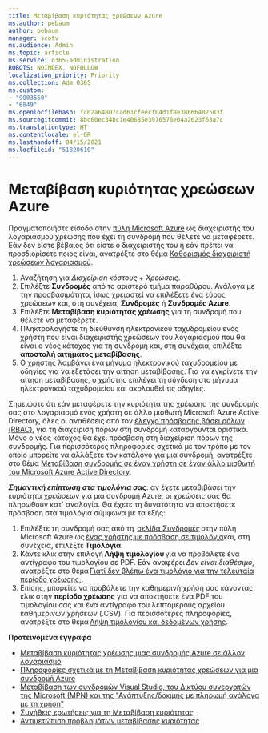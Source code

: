```yaml
---
title: Μεταβίβαση κυριότητας χρεώσεων Azure
ms.author: pebaum
author: pebaum
manager: scotv
ms.audience: Admin
ms.topic: article
ms.service: o365-administration
ROBOTS: NOINDEX, NOFOLLOW
localization_priority: Priority
ms.collection: Adm_O365
ms.custom:
- "9003560"
- "6849"
ms.openlocfilehash: fc02a64807cad61cfeecf04d1f8e38666402583f
ms.sourcegitcommit: 8bc60ec34bc1e40685e3976576e04a2623f63a7c
ms.translationtype: HT
ms.contentlocale: el-GR
ms.lasthandoff: 04/15/2021
ms.locfileid: "51820610"
---
```

# <a name="transfer-azure-billing-ownership"></a>Μεταβίβαση κυριότητας χρεώσεων Azure

Πραγματοποιήστε είσοδο στην [πύλη Microsoft Azure](https://portal.azure.com/) ως διαχειριστής του λογαριασμού χρέωσης που έχει τη συνδρομή που θέλετε να μεταφέρετε. Εάν δεν είστε βέβαιος ότι είστε ο διαχειριστής του ή εάν πρέπει να προσδιορίσετε ποιος είναι, ανατρέξτε στο θέμα [ Καθορισμός διαχειριστή χρεώσεων λογαριασμού](https://docs.microsoft.com/azure/cost-management-billing/understand/subscription-transfer#whoisaa).

1. Αναζήτηση για _Διαχείριση κόστους + Χρεώσεις_.
1. Επιλέξτε **Συνδρομές** από το αριστερό τμήμα παραθύρου. Ανάλογα με την προσβασιμότητα, ίσως χρειαστεί να επιλέξετε ένα εύρος χρεώσεων και, στη συνέχεια, **Συνδρομές** ή **Συνδρομές Azure**.
1. Επιλέξτε **Μεταβίβαση κυριότητας χρέωσης** για τη συνδρομή που θέλετε να μεταφέρετε.
1. Πληκτρολογήστε τη διεύθυνση ηλεκτρονικού ταχυδρομείου ενός χρήστη που είναι διαχειριστής χρεώσεων του λογαριασμού που θα είναι ο νέος κάτοχος για τη συνδρομή και, στη συνέχεια, επιλέξτε **αποστολή αιτήματος μεταβίβασης**.
1. Ο χρήστης λαμβάνει ένα μήνυμα ηλεκτρονικού ταχυδρομείου με οδηγίες για να εξετάσει την αίτηση μεταβίβασης. Για να εγκρίνετε την αίτηση μεταβίβασης, ο χρήστης επιλέγει τη σύνδεση στο μήνυμα ηλεκτρονικού ταχυδρομείου και ακολουθεί τις οδηγίες.

Σημειώστε ότι εάν μεταφέρετε την κυριότητα της χρέωσης της συνδρομής σας στο λογαριασμό ενός χρήστη σε άλλο μισθωτή Microsoft Azure Active Directory, όλες οι αναθέσεις από τον [έλεγχο πρόσβασης βάσει ρόλων (RBAC)](https://docs.microsoft.com/azure/role-based-access-control/overview?WT.mc_id=Portal-Microsoft_Azure_Support), για τη διαχείριση πόρων στη συνδρομή καταργούνται οριστικά. Μόνο ο νέος κάτοχος θα έχει πρόσβαση στη διαχείριση πόρων της συνδρομής. Για περισσότερες πληροφορίες σχετικά με τον τρόπο με τον οποίο μπορείτε να αλλάξετε τον κατάλογο για μια συνδρομή, ανατρέξτε στο θέμα [Μεταβίβαση συνδρομής σε έναν χρήστη σε έναν άλλο μισθωτή του Microsoft Azure Active Directory](https://docs.microsoft.com/azure/active-directory/managed-identities-azure-resources/known-issues?WT.mc_id=Portal-Microsoft_Azure_Support).

_**Σημαντική επίπτωση στα τιμολόγια σας**_: αν έχετε μεταβιβάσει την κυριότητα χρεώσεων για μια συνδρομή Azure, οι χρεώσεις σας θα πληρωθούν κατ' αναλογία. Θα έχετε τη δυνατότητα να αποκτήσετε πρόσβαση στα τιμολόγια σύμφωνα με τα εξής:  

1. Επιλέξτε τη συνδρομή σας από τη  [σελίδα Συνδρομές](https://portal.azure.com/#blade/Microsoft_Azure_Billing/SubscriptionsBlade) στην πύλη Microsoft Azure ως [ένας χρήστης με πρόσβαση σε τιμολόγια](https://docs.microsoft.com/azure/cost-management-billing/manage/manage-billing-access?WT.mc_id=Portal-Microsoft_Azure_Support)και, στη συνέχεια, επιλέξτε **Τιμολόγια**.
1. Κάντε κλικ στην επιλογή **Λήψη τιμολογίου** για να προβάλετε ένα αντίγραφο του τιμολογίου σε PDF. Εάν αναφέρει _Δεν είναι διαθέσιμο_, ανατρέξτε στο θέμα [Γιατί δεν βλέπω ένα τιμολόγιο για την τελευταία περίοδο χρέωσης;](https://docs.microsoft.com/azure/cost-management-billing/manage/download-azure-invoice-daily-usage-date?WT.mc_id=Portal-Microsoft_Azure_Support#noinvoice).
1. Επίσης, μπορείτε να προβάλετε την καθημερινή χρήση σας κάνοντας κλικ στην **περίοδο χρέωσης** για να αποκτήσετε ένα PDF του τιμολογίου σας και ένα αντίγραφο του λεπτομερούς αρχείου καθημερινών χρήσεων (.CSV). Για περισσότερες πληροφορίες, ανατρέξτε στο θέμα [Λήψη τιμολογίου και δεδομένων χρήσης](https://docs.microsoft.com/azure/cost-management-billing/manage/download-azure-invoice-daily-usage-date?WT.mc_id=Portal-Microsoft_Azure_Support).

**Προτεινόμενα έγγραφα**

- [Μεταβίβαση κυριότητας χρέωσης μιας συνδρομής Azure σε άλλον λογαριασμό](https://docs.microsoft.com/azure/cost-management-billing/manage/billing-subscription-transfer)
- [Πληροφορίες σχετικά με τη Μεταβίβαση κυριότητας χρεώσεων για μια συνδρομή Azure](https://docs.microsoft.com//azure/cost-management-billing/understand/subscription-transfer)
- [Μεταβίβαση των συνδρομών Visual Studio, του Δικτύου συνεργατών της Microsoft (MPN) και της "Ανάπτυξης/δοκιμής με πληρωμή ανάλογα με τη χρήση"](https://docs.microsoft.com/azure/billing/billing-subscription-transfer?WT.mc_id=Portal-Microsoft_Azure_Support#transferring-visual-studio-microsoft-partner-network-mpn-and-pay-as-you-go-devtest-subscriptions)
- [Συνήθεις ερωτήσεις για τη Μεταβίβαση κυριότητας](https://docs.microsoft.com/azure/billing/billing-subscription-transfer?WT.mc_id=Portal-Microsoft_Azure_Support#frequently-asked-questions-faq-for-senders)
- [Αντιμετώπιση προβλημάτων μεταβίβασης κυριότητας](https://docs.microsoft.com/azure/billing/billing-subscription-transfer?WT.mc_id=Portal-Microsoft_Azure_Support#troubleshooting)
